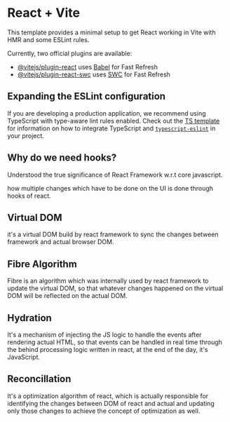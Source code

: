 # React + Vite

This template provides a minimal setup to get React working in Vite with HMR and some ESLint rules.

Currently, two official plugins are available:

- [@vitejs/plugin-react](https://github.com/vitejs/vite-plugin-react/blob/main/packages/plugin-react) uses [Babel](https://babeljs.io/) for Fast Refresh
- [@vitejs/plugin-react-swc](https://github.com/vitejs/vite-plugin-react/blob/main/packages/plugin-react-swc) uses [SWC](https://swc.rs/) for Fast Refresh

## Expanding the ESLint configuration

If you are developing a production application, we recommend using TypeScript with type-aware lint rules enabled. Check out the [TS template](https://github.com/vitejs/vite/tree/main/packages/create-vite/template-react-ts) for information on how to integrate TypeScript and [`typescript-eslint`](https://typescript-eslint.io) in your project.

## Why do we need hooks?
Understood the true significance of React Framework w.r.t core javascript.

how multiple changes which have to be done on the UI is done through hooks of react.

## Virtual DOM
it's a virtual DOM build by react framework to sync the changes between framework and actual browser DOM.

## Fibre Algorithm
Fibre is an algorithm which was internally used by react framework to update the virtual DOM, so that whatever changes happened on the virtual DOM will be reflected on the actual DOM.

## Hydration
It's a mechanism of injecting the JS logic to handle the events after rendering actual HTML, so that events can be handled in real time through the behind processing logic written in react, at the end of the day, it's JavaScript.

## Reconcillation
It's a optimization algorithm of react, which is actually responsible for identifying the changes between DOM of react and actual and updating only those changes to achieve the concept of optimization as well.


